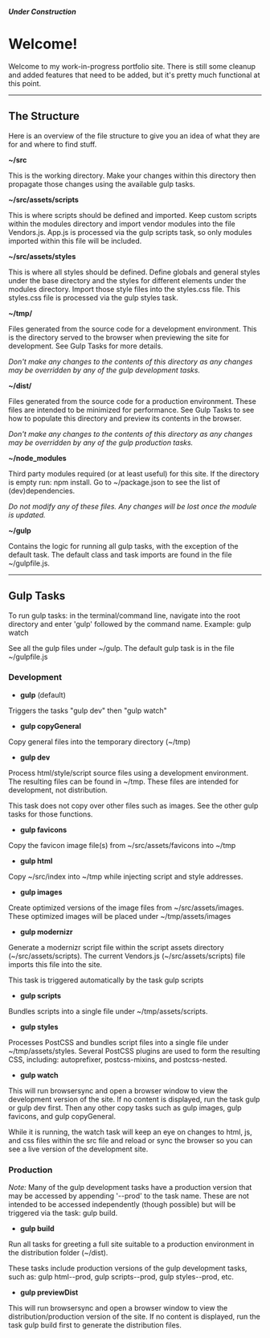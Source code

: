 ***Under Construction***

# Welcome!
Welcome to my work-in-progress portfolio site. There is still some cleanup and added features that need to be added, but it's pretty much functional at this point.

---

## The Structure
Here is an overview of the file structure to give you an idea of what they are for and where to find stuff.

**~/src**

This is the working directory. Make your changes within this directory then propagate those changes using the available gulp tasks.

**~/src/assets/scripts**

This is where scripts should be defined and imported. Keep custom scripts within the modules directory and import vendor modules into the file Vendors.js. App.js is processed via the gulp scripts task, so only modules imported within this file will be included.

**~/src/assets/styles**

This is where all styles should be defined. Define globals and general styles under the base directory and the styles for different elements under the modules directory. Import those style files into the styles.css file. This styles.css file is processed via the gulp styles task.

**~/tmp/**

Files generated from the source code for a development environment. This is the directory served to the browser when previewing the site for development. See Gulp Tasks for more details.

_Don't make any changes to the contents of this directory as any changes may be overridden by any of the gulp development tasks._

**~/dist/**

Files generated from the source code for a production environment. These files are intended to be minimized for performance. See Gulp Tasks to see how to populate this directory and preview its contents in the browser.

_Don't make any changes to the contents of this directory as any changes may be overridden by any of the gulp production tasks._

**~/node_modules**

Third party modules required (or at least useful) for this site. If the directory is empty run: npm install. Go to ~/package.json to see the list of (dev)dependencies.

_Do not modify any of these files. Any changes will be lost once the module is updated._

**~/gulp**

Contains the logic for running all gulp tasks, with the exception of the default task. The default class and task imports are found in the file ~/gulpfile.js.

---

## Gulp Tasks
To run gulp tasks: in the terminal/command line, navigate into the root directory and enter 'gulp' followed by the command name. Example: gulp watch

See all the gulp files under ~/gulp. The default gulp task is in the file ~/gulpfile.js

### Development

* **gulp** (default)

Triggers the tasks "gulp dev" then "gulp watch"

* **gulp copyGeneral**

Copy general files into the temporary directory (~/tmp)

* **gulp dev**

Process html/style/script source files using a development environment. The resulting files can be found in ~/tmp. These files are intended for development, not distribution.

This task does not copy over other files such as images. See the other gulp tasks for those functions.

* **gulp favicons**

Copy the favicon image file(s) from ~/src/assets/favicons into ~/tmp

* **gulp html**

Copy ~/src/index into ~/tmp while injecting script and style addresses.

* **gulp images**

Create optimized versions of the image files from ~/src/assets/images. These optimized images will be placed under ~/tmp/assets/images

* **gulp modernizr**

Generate a modernizr script file within the script assets directory (~/src/assets/scripts). The current Vendors.js (~/src/assets/scripts) file imports this file into the site.

This task is triggered automatically by the task gulp scripts

* **gulp scripts**

Bundles scripts into a single file under ~/tmp/assets/scripts.

* **gulp styles**

Processes PostCSS and bundles script files into a single file under ~/tmp/assets/styles. Several PostCSS plugins are used to form the resulting CSS, including: autoprefixer, postcss-mixins, and postcss-nested.

* **gulp watch**

This will run browsersync and open a browser window to view the development version of the site. If no content is displayed, run the task gulp or gulp dev first. Then any other copy tasks such as gulp images, gulp favicons, and gulp copyGeneral.

While it is running, the watch task will keep an eye on changes to html, js, and css files within the src file and reload or sync the browser so you can see a live version of the development site.

### Production
_Note:_ Many of the gulp development tasks have a production version that may be accessed by appending '--prod' to the task name. These are not intended to be accessed independently (though possible) but will be triggered via the task: gulp build.

* **gulp build**

Run all tasks for greeting a full site suitable to a production environment in the distribution folder (~/dist).

These tasks include production versions of the gulp development tasks, such as: gulp html--prod, gulp scripts--prod, gulp styles--prod, etc.

* **gulp previewDist**

This will run browsersync and open a browser window to view the distribution/production version of the site. If no content is displayed, run the task gulp build first to generate the distribution files.
